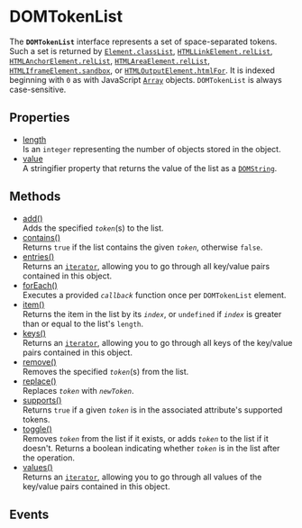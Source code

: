 # DOMTokenList

<div class='overview'><span class="seoSummary">The <code><strong>DOMTokenList</strong></code> interface represents a set of space-separated tokens. Such a set is returned by <a href="/en-US/docs/Web/API/Element/classList" title="The Element.classList is a read-only property that returns a live DOMTokenList collection of the class attributes of the element. This can then be used to manipulate the class list."><code>Element.classList</code></a>, <a href="/en-US/docs/Web/API/HTMLLinkElement/relList" title="The HTMLLinkElement.relList read-only property reflects the rel attribute. It is a live DOMTokenList containing the set of link types indicating the relationship between the resource represented by the <link> element and the current document."><code>HTMLLinkElement.relList</code></a>, <a href="/en-US/docs/Web/API/HTMLAnchorElement/relList" title="The HTMLAnchorElement.relList read-only property reflects the rel attribute. It is a live DOMTokenList containing the set of link types indicating the relationship between the resource represented by the <a> element and the current document."><code>HTMLAnchorElement.relList</code></a>, <a href="/en-US/docs/Web/API/HTMLAreaElement/relList" title="The HTMLAreaElement.relList read-only property reflects the rel attribute. It is a live DOMTokenList containing the set of link types indicating the relationship between the resource represented by the <area> element and the current document."><code>HTMLAreaElement.relList</code></a>, <a class="new" href="/en-US/docs/Web/API/HTMLIframeElement/sandbox" rel="nofollow" title="The documentation about this has not yet been written; please consider contributing!"><code>HTMLIframeElement.sandbox</code></a>, or <a class="new" href="/en-US/docs/Web/API/HTMLOutputElement/htmlFor" rel="nofollow" title="The documentation about this has not yet been written; please consider contributing!"><code>HTMLOutputElement.htmlFor</code></a>. It is indexed beginning with <code>0</code> as with JavaScript <a href="/en-US/docs/Web/JavaScript/Reference/Global_Objects/Array" title="The JavaScript Array class is a global object that&nbsp;is used in the&nbsp;construction&nbsp;of&nbsp;arrays; which are high-level, list-like objects."><code>Array</code></a> objects. <code>DOMTokenList</code> is always case-sensitive.</span></div>

## Properties

<ul class="items properties">
  <li>
    <a href="">length</a>
    <div>Is an <code>integer</code> representing the number of objects stored in the object.</div>
  </li>
  <li>
    <a href="">value</a>
    <div>A stringifier property that returns the value of the list as a <a href="/en-US/docs/Web/API/DOMString" title="DOMString is a UTF-16 String. As JavaScript already uses such strings, DOMString is mapped directly to a String."><code>DOMString</code></a>.</div>
  </li>
</ul>

## Methods

<ul class="items methods">
  <li>
    <a href="">add()</a>
    <div>Adds the specified&nbsp;<code><var>token</var></code>(s) to the list.</div>
  </li>
  <li>
    <a href="">contains()</a>
    <div>Returns <code>true</code> if the list contains the given <code><var>token</var></code>, otherwise <code>false</code>.</div>
  </li>
  <li>
    <a href="">entries()</a>
    <div>Returns an <a href="/en-US/docs/Web/JavaScript/Reference/Iteration_protocols" title="A couple of additions to ECMAScript 2015 aren't new built-ins or syntax, but protocols. These protocols can be implemented by any object respecting some conventions."><code>iterator</code></a>, allowing you to go through all key/value pairs contained in this object.</div>
  </li>
  <li>
    <a href="">forEach()</a>
    <div>Executes a provided <code><var>callback</var></code> function once per <code>DOMTokenList</code> element.</div>
  </li>
  <li>
    <a href="">item()</a>
    <div>Returns the item in the list by its <code><var>index</var></code>, or <code>undefined</code> if <code><var>index</var></code> is greater than or equal to the list's <code>length</code>.</div>
  </li>
  <li>
    <a href="">keys()</a>
    <div>Returns an <a href="/en-US/docs/Web/JavaScript/Reference/Iteration_protocols" title="A couple of additions to ECMAScript 2015 aren't new built-ins or syntax, but protocols. These protocols can be implemented by any object respecting some conventions."><code>iterator</code></a>, allowing you to go through all keys of the key/value pairs contained in this object.</div>
  </li>
  <li>
    <a href="">remove()</a>
    <div>Removes the specified <code><var>token</var></code>(s) from the list.</div>
  </li>
  <li>
    <a href="">replace()</a>
    <div>Replaces&nbsp;<code><var>token</var></code> with&nbsp;<code><var>newToken</var></code>.</div>
  </li>
  <li>
    <a href="">supports()</a>
    <div>Returns <code>true</code> if a given <code><var>token</var></code> is in the associated attribute's supported tokens.</div>
  </li>
  <li>
    <a href="">toggle()</a>
    <div>Removes&nbsp;<code><var>token</var></code> from the list if it exists, or adds <code><var>token</var></code> to the list if it doesn't. Returns a boolean indicating whether <code><var>token</var></code> is in the list after the operation.</div>
  </li>
  <li>
    <a href="">values()</a>
    <div>Returns an <a href="/en-US/docs/Web/JavaScript/Reference/Iteration_protocols" title="A couple of additions to ECMAScript 2015 aren't new built-ins or syntax, but protocols. These protocols can be implemented by any object respecting some conventions."><code>iterator</code></a>, allowing you to go through all values of the key/value pairs contained in this object.</div>
  </li>
</ul>

## Events
